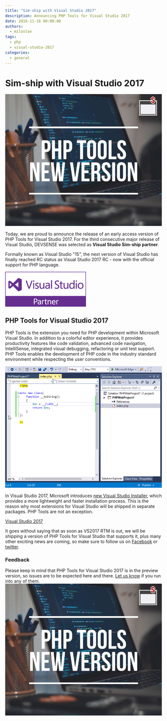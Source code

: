 ```yaml
---
title: "Sim-ship with Visual Studio 2017"
description: Announcing PHP Tools for Visual Studio 2017
date: 2016-11-16 00:00:00
authors:
  - miloslav
tags:
  - php
  - visual-studio-2017
categories:
  - general
---
```


# Sim-ship with Visual Studio 2017

![Cover Image](imgs/phptoolsnewversionblog.jpg)

Today, we are proud to announce the release of an early access version of PHP Tools for Visual Studio 2017. For the third consecutive major release of Visual Studio, DEVSENSE was selected as **Visual Studio Sim-ship partner**.

<!-- more -->

Formally known as Visual Studio "15", the next version of Visual Studio has finally reached RC status as Visual Studio 2017 RC - now with the official support for PHP language.   

![vs_partner_logo](imgs\vs_partner_logo.png)

## PHP Tools for Visual Studio 2017

PHP Tools is the extension you need for PHP development within Microsoft Visual Studio. In addition to a colorful editor experience, it provides productivity features like code validation, advanced code navigation, IntelliSense, integrated visual debugging, refactoring or unit test support. PHP Tools enables the development of PHP code in the industry standard environment while respecting the user conventions. 

![work-in-vs2017](imgs\work-in-vs2017.gif)

In Visual Studio 2017, Microsoft introduces [new Visual Studio Installer](https://blogs.msdn.microsoft.com/visualstudio/2016/04/01/faster-leaner-visual-studio-installer/), which provides a more lightweight and faster installation process. This is the reason why most extensions for Visual Studio will be shipped in separate packages. PHP Tools are not an exception.

<a class="btn btn-success btn-lg has-tag-preview" href="https://www.devsense.com/download" title="Download PHP Tools for Visual Studio 2017"><icon class="fa fa-download"></icon> Visual Studio 2017</a>

It goes without saying that as soon as VS2017 RTM is out, we will be shipping a version of PHP Tools for Visual Studio that supports it, plus many other exciting news are coming, so make sure to follow us on [Facebook](https://www.facebook.com/ph4vs) or [twitter](https://twitter.com/DevsenseCorp).

### Feedback

Please keep in mind that PHP Tools for Visual Studio 2017 is in the preview version, so issues are to be expected here and there. [Let us know](http://support.devsense.com) if you run into any of them.
![Image description](imgs/phptoolsnewversionblog.jpg)

